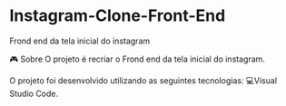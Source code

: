 # Instagram-Clone-Front-End
Frond end da tela inicial do instagram

🎮️ Sobre
O projeto é recriar o Frond end da tela inicial do instagram.

O projeto foi desenvolvido utilizando as seguintes tecnologias: 💻️Visual Studio Code.


